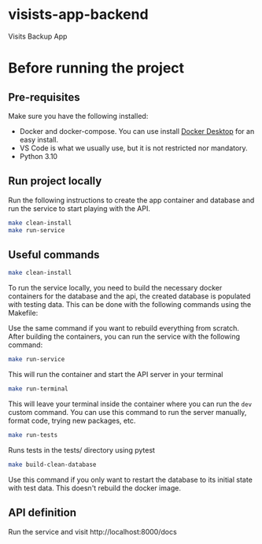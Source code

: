 # visists-app-backend

Visits Backup App

# Before running the project
## Pre-requisites
Make sure you have the following installed:
- Docker and docker-compose. You can use install [Docker Desktop](https://docs.docker.com/get-docker/) for an easy install.
- VS Code is what we usually use, but it is not restricted nor mandatory.
- Python 3.10

## Run project locally

Run the following instructions to create the app container and database and run the service to start playing with the API.

```bash
make clean-install
make run-service
```

## Useful commands
```bash
make clean-install
```
To run the service locally, you need to build the necessary docker containers for the database
and the api, the created database is populated with testing data. This can be done with the following commands using the Makefile:

Use the same command if you want to rebuild everything from scratch.
After building the containers, you can run the service with the following command:

```bash
make run-service
```
This will run the container and start the API server in your terminal

```bash
make run-terminal
```
This will leave your terminal inside the container where you can run the `dev` custom command.
You can use this command to run the server manually, format code, trying new packages, etc.

```bash
make run-tests
```
Runs tests in the tests/ directory using pytest

```bash
make build-clean-database
```
Use this command if you only want to restart the database to its initial state with test data. This doesn't rebuild the docker image.


## API definition
Run the service and visit http://localhost:8000/docs
